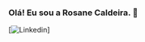 ### Olá! Eu sou a Rosane Caldeira. 👋
[![Linkedin](ttps://img.shields.io/badge/LinkedIn-0077B5?style=for-the-badge&logo=linkedin&logoColor=white)]
